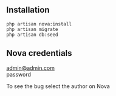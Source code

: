 
## Installation

```
php artisan nova:install
php artisan migrate
php artisan db:seed
```

## Nova credentials  
admin@admin.com  
password

To see the bug select the author on Nova

